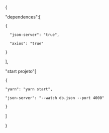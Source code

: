 {

  "dependences":[
	
    {
		
      "json-server": "true",
			
      "axios": "true"
			
    }
		
  ],
	
  "start projeto"[
	
    {
		
    "yarn": "yarn start",
		
    "json-server": "--watch db.json --port 4000"
		
    }
  ] 
	
}


